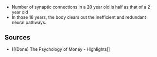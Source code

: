 - Number of synaptic connections in a 20 year old is half as that of a 2-year old
- In those 18 years, the body clears out the inefficient and redundant neural pathways.

## Sources
- [[(Done) The Psychology of Money - Highlights]]